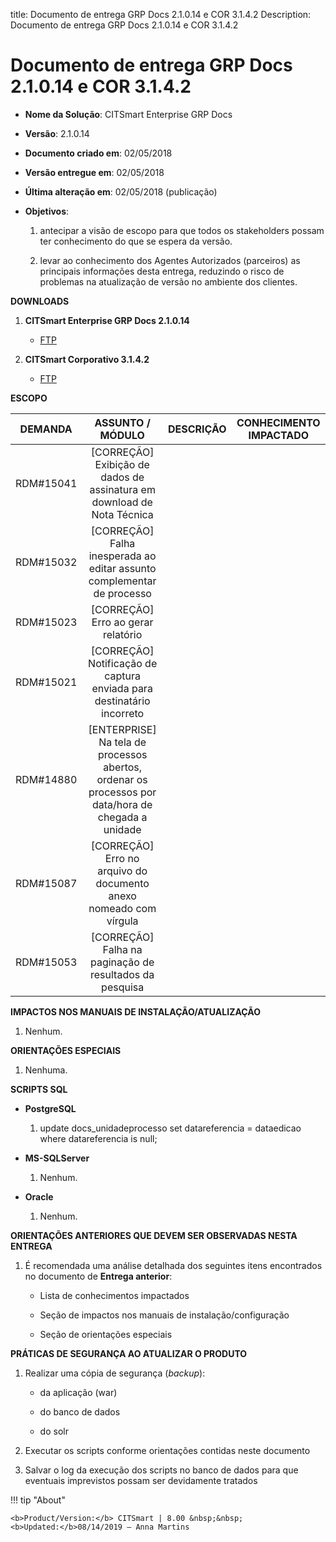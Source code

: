 title: Documento de entrega GRP Docs 2.1.0.14 e COR 3.1.4.2
Description: Documento de entrega GRP Docs 2.1.0.14 e COR 3.1.4.2

# Documento de entrega GRP Docs 2.1.0.14 e COR 3.1.4.2

-   **Nome da Solução**: CITSmart Enterprise GRP Docs

-   **Versão**: 2.1.0.14

-   **Documento criado em**: 02/05/2018

-   **Versão entregue em**: 02/05/2018

-   **Última alteração em**: 02/05/2018 (publicação)

-   **Objetivos**:

    1.  antecipar a visão de escopo para que todos os stakeholders possam ter
        conhecimento do que se espera da versão.

    2.  levar ao conhecimento dos Agentes Autorizados (parceiros) as principais
        informações desta entrega, reduzindo o risco de problemas na atualização
        de versão no ambiente dos clientes.

**DOWNLOADS**

1.  **CITSmart Enterprise GRP Docs 2.1.0.14**

    -   [FTP](http://kb.citsmartcloud.com/entregas/papelzero/Enterprise/2.1.0.14/)

2.  **CITSmart Corporativo 3.1.4.2**

    -   [FTP](https://kb.citsmartcloud.com/entregas/corporativo/Enterprise/3.1.4.2)

**ESCOPO**


|  DEMANDA  |                                          ASSUNTO / MÓDULO                                          | DESCRIÇÃO | CONHECIMENTO IMPACTADO |
|:---------:|:--------------------------------------------------------------------------------------------------:|:---------:|:----------------------:|
| RDM#15041 |               [CORREÇÃO] Exibição de dados de assinatura em download de Nota Técnica               |           |                        |
| RDM#15032 |               [CORREÇÃO] Falha inesperada ao editar assunto complementar de processo               |           |                        |
| RDM#15023 |                                 [CORREÇÃO] Erro ao gerar relatório                                 |           |                        |
| RDM#15021 |                [CORREÇÃO] Notificação de captura enviada para destinatário incorreto               |           |                        |
| RDM#14880 | [ENTERPRISE] Na tela de processos abertos, ordenar os processos por data/hora de chegada a unidade |           |                        |
| RDM#15087 |                  [CORREÇÃO] Erro no arquivo do documento anexo nomeado com vírgula                 |           |                        |
| RDM#15053 |                       [CORREÇÃO] Falha na paginação de resultados da pesquisa                      |           |                        |



**IMPACTOS NOS MANUAIS DE INSTALAÇÃO/ATUALIZAÇÃO**

1.  Nenhum.

**ORIENTAÇÕES ESPECIAIS**

1.  Nenhuma.

**SCRIPTS SQL**

-   **PostgreSQL**

    1.  update docs_unidadeprocesso set datareferencia = dataedicao where
        datareferencia is null;

-   **MS-SQLServer**

    1.  Nenhum.

-   **Oracle**

    1.  Nenhum.

**ORIENTAÇÕES ANTERIORES QUE DEVEM SER OBSERVADAS NESTA ENTREGA**

1.  É recomendada uma análise detalhada dos seguintes itens encontrados no
    documento de **Entrega anterior**:

    -   Lista de conhecimentos impactados

    -   Seção de impactos nos manuais de instalação/configuração

    -   Seção de orientações especiais

**PRÁTICAS DE SEGURANÇA AO ATUALIZAR O PRODUTO**

1.  Realizar uma cópia de segurança (*backup*):

    -   da aplicação (war)

    -   do banco de dados

    -   do solr

2.  Executar os scripts conforme orientações contidas neste documento

3.  Salvar o log da execução dos scripts no banco de dados para que eventuais
    imprevistos possam ser devidamente tratados


!!! tip "About"

    <b>Product/Version:</b> CITSmart | 8.00 &nbsp;&nbsp;
    <b>Updated:</b>08/14/2019 – Anna Martins
